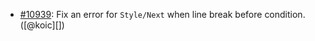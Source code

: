 * [#10939](https://github.com/rubocop/rubocop/issues/10939): Fix an error for `Style/Next` when line break before condition. ([@koic][])
